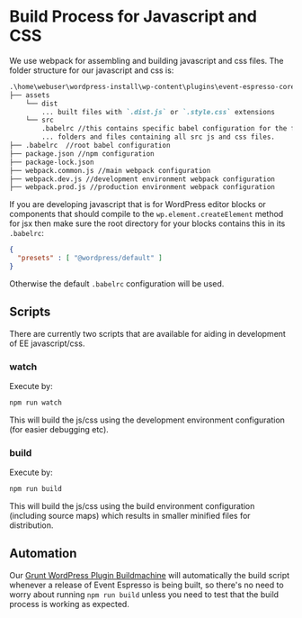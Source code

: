 # Build Process for Javascript and CSS

We use webpack for assembling and building javascript and css files.  The folder structure for our javascript and css is:

```md
.\home\webuser\wordpress-install\wp-content\plugins\event-espresso-core\
├── assets
    └── dist
        ... built files with `.dist.js` or `.style.css` extensions
    └── src
        .babelrc //this contains specific babel configuration for the files in this tree.
        ... folders and files containing all src js and css files.
├── .babelrc  //root babel configuration
├── package.json //npm configuration
├── package-lock.json
├── webpack.common.js //main webpack configuration
├── webpack.dev.js //development environment webpack configuration
├── webpack.prod.js //production environment webpack configuration
```

If you are developing javascript that is for WordPress editor blocks or components that should compile to the `wp.element.createElement` method for jsx then make sure the root directory for your blocks contains this in its `.babelrc`:

```json
{
  "presets" : [ "@wordpress/default" ]
}
```

Otherwise the default `.babelrc` configuration will be used.

## Scripts

There are currently two scripts that are available for aiding in development of EE javascript/css.

### watch

Execute by:

```bash
npm run watch
```

This will build the js/css using the development environment configuration (for easier debugging etc).

### build

Execute by:

```bash
npm run build
```

This will build the js/css using the build environment configuration (including source maps) which results in smaller minified files for distribution.

## Automation

Our [Grunt WordPress Plugin Buildmachine](https://github.com/eventespresso/grunt-wp-plugin-buildmachine) will automatically the build script whenever a release of Event Espresso is being built, so there's no need to worry about running `npm run build` unless you need to test that the build process is working as expected.


